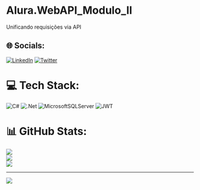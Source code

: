 # Alura.WebAPI_Modulo_II
Unificando requisições via API 


## 🌐 Socials:
[![LinkedIn](https://img.shields.io/badge/LinkedIn-%230077B5.svg?logo=linkedin&logoColor=white)](https://linkedin.com/in/https://www.linkedin.com/in/bmendesgonca/) [![Twitter](https://img.shields.io/badge/Twitter-%231DA1F2.svg?logo=Twitter&logoColor=white)](https://twitter.com/@bnogonca) 

# 💻 Tech Stack:
![C#](https://img.shields.io/badge/c%23-%23239120.svg?style=for-the-badge&logo=c-sharp&logoColor=white) ![.Net](https://img.shields.io/badge/.NET-5C2D91?style=for-the-badge&logo=.net&logoColor=white) ![MicrosoftSQLServer](https://img.shields.io/badge/Microsoft%20SQL%20Sever-CC2927?style=for-the-badge&logo=microsoft%20sql%20server&logoColor=white) ![JWT](https://img.shields.io/badge/JWT-black?style=for-the-badge&logo=JSON%20web%20tokens)
# 📊 GitHub Stats:
![](https://github-readme-stats.vercel.app/api?username=bmgoncalves&theme=yeblu&hide_border=false&include_all_commits=false&count_private=false)<br/>
![](https://github-readme-streak-stats.herokuapp.com/?user=bmgoncalves&theme=yeblu&hide_border=false)<br/>
![](https://github-readme-stats.vercel.app/api/top-langs/?username=bmgoncalves&theme=yeblu&hide_border=false&include_all_commits=false&count_private=false&layout=compact)

---
[![](https://visitcount.itsvg.in/api?id=bmgoncalves&icon=0&color=0)](https://visitcount.itsvg.in)

